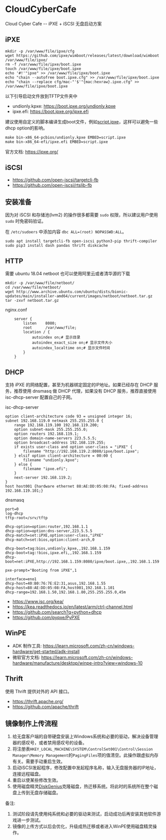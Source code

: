 # CloudCyberCafe

Cloud Cyber Cafe -- iPXE + iSCSI 无盘启动方案

## iPXE

```shell
mkdir -p /var/www/file/ipxe/cfg
wget https://github.com/ipxe/wimboot/releases/latest/download/wimboot /var/www/file/ipxe/
rm -f /var/www/file/ipxe/boot.ipxe
touch /var/www/file/ipxe/boot.ipxe
echo '#!'"ipxe" >> /var/www/file/ipxe/boot.ipxe
echo "chain --autofree boot.ipxe.cfg" >> /var/www/file/ipxe/boot.ipxe
echo "chain --replace cfg/mac-"'$'"{mac:hexraw}.ipxe.cfg" >> /var/www/file/ipxe/boot.ipxe
```

以下引导启动文件放到TFTP文件夹中
- undionly.kpxe: https://boot.ipxe.org/undionly.kpxe
- ipxe.efi: https://boot.ipxe.org/ipxe.efi

建议使用自定义的脚本编译生成boot文件，例如[script.ipxe](./ipxe/script.ipxe)，这样可以避免一些dhcp option的影响。

```
make bin-x86_64-pcbios/undionly.kpxe EMBED=script.ipxe
make bin-x86_64-efi/ipxe.efi EMBED=script.ipxe
```

官方文档: https://ipxe.org/

## iSCSI

- https://github.com/open-iscsi/targetcli-fb
- https://github.com/open-iscsi/rtslib-fb

## 安装准备

因为对 iSCSI 和存储池(lvm2) 的操作很多都需要 `sudo` 权限，所以建议用户使用 `sudo` 时免密码验证。

在 `/etc/sudoers` 中添加内容 `dbc	ALL=(root) NOPASSWD:ALL`。

```shell
sudo apt install targetcli-fb open-iscsi python3-pip thrift-compiler
sudo pip3 install dash pandas thrift diskcache
```

## HTTP

需要 ubuntu 18.04 netboot 也可以使用阿里云或者清华源的下载

```shell
mkdir -p /var/www/file/netboot/
cd /var/www/file/netboot/
wget http://www.archive.ubuntu.com/ubuntu/dists/bionic-updates/main/installer-amd64/current/images/netboot/netboot.tar.gz
tar -zxvf netboot.tar.gz
```

nginx.conf
```
    server {
        listen    8080;
        root      /var/www/file;
        location / {
            autoindex on;# 显示目录
            autoindex_exact_size on;# 显示文件大小
            autoindex_localtime on;# 显示文件时间
        }
    }
```

## DHCP

支持 iPXE 的网络配置，甚至为机器绑定固定的IP地址。如果已经存在 DHCP 服务，推荐使用 dnsmasq 做 DHCP 代理，如果没有 DHCP 服务，推荐直接使用 isc-dhcp-server 配置自己的子网。

isc-dhcp-server
```
option client-architecture code 93 = unsigned integer 16;
subnet 192.168.119.0 netmask 255.255.255.0 {
    range 192.168.119.100 192.168.119.200;
    option subnet-mask 255.255.255.0;
    option routers 192.168.119.1;
    option domain-name-servers 223.5.5.5;
    option broadcast-address 192.168.119.255;
    if exists user-class and option user-class = "iPXE" {
        filename "http://192.168.119.2:8080/ipxe/boot.ipxe";
    } elsif option client-architecture = 00:00 {
        filename "undionly.kpxe";
    } else {
        filename "ipxe.efi";
    }
    next-server 192.168.119.2;
}
host host001 {hardware ethernet 88:AE:DD:05:08:FA; fixed-address 192.168.119.101;}
```

dnsmasq
```
port=0
log-dhcp
tftp-root=/srv/tftp

dhcp-option=option:router,192.168.1.1
dhcp-option=option:dns-server,223.5.5.5
dhcp-match=set:iPXE,option:user-class,"iPXE"
dhcp-match=set:bios,option:client-arch,0

dhcp-boot=tag:bios,undionly.kpxe,,192.168.1.159
dhcp-boot=tag:!bios,ipxe.efi,,192.168.1.159
dhcp-boot=net:iPXE,http://192.168.1.159:8080/ipxe/boot.ipxe,,192.168.1.159

pxe-prompt="Booting from iPXE",1

interface=eno1
dhcp-host=40:B0:76:7E:E2:31,asus,192.168.1.55
dhcp-host=88:AE:DD:05:08:FA,host001,192.168.1.101
dhcp-range=192.168.1.50,192.168.1.80,255.255.255.0,45m
```

- https://www.isc.org/kea/
- https://kea.readthedocs.io/en/latest/arm/ctrl-channel.html
- https://github.com/search?q=python+dhcp
- https://github.com/pypxe/PyPXE

## WinPE

- ADK 制作工具: https://learn.microsoft.com/zh-cn/windows-hardware/get-started/adk-install
- 微软官方文档: https://learn.microsoft.com/zh-cn/windows-hardware/manufacture/desktop/winpe-intro?view=windows-10

## Thrift

使用 Thrift 提供对外的 API 接口。

- https://thrift.apache.org/
- https://github.com/apache/thrift

## 镜像制作上传流程

1. 给无盘客户端的自带硬盘安装上Windows系统和必要的驱动，解决设备管理器的感叹号，或者禁用感叹号的设备。
2. 将注册表`HKEY_LOCAL_MACHINE\SYSTEM\ControlSet001\Control\Session Manager\Memory Management`的`PagingFiles`项的值清空。此操作跟虚拟内存有关。需要手动重启生效。
3. 启动iSCSI发起程序，修改配置中发起程序名称，输入无盘服务器的IP地址，连接远程磁盘。
4. 重启以使某些修改生效。
5. 使用磁盘精灵[DiskGenius](https://www.diskgenius.cn/)克隆磁盘，热迁移系统。将此时的系统所在整个磁盘上传到无盘存储磁盘。

备注:
1. 测试阶段请先使用纯系统和必要的驱动来测试，启动成功后再安装其他软件游戏进一步测试。
2. 镜像的上传方式以后会优化，升级成热迁移或者进入WinPE使用磁盘精灵操作。
